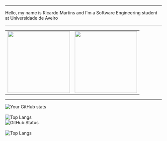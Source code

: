 <hr>
Hello, my name is Ricardo Martins and I'm a Software Engineering student at Universidade de Aveiro
<hr>
<table class="border-none dark-theme">
 <tr>
   <td align="center">
     <a href="https://github.com/anuraghazra/github-readme-stats">
       <img height=200 src="https://github-readme-stats.vercel.app/api?username=RicardoMartins9321&theme=dark" />
     </a>
   </td>
   <td align="center">
     <a href="https://github.com/anuraghazra/github-readme-stats">
       <img height=200 src="https://github-readme-stats.vercel.app/api/top-langs?username=RicardoMartins9321&theme=dark&layout=compact&langs_count=5&card_width=320" />
     </a>
   </td>
 </tr>
</table>
<hr>


![Your GitHub stats](https://github-readme-stats.vercel.app/api?username=RicardoMartins9321&show_icons=true&theme=radical)
<br><br>
![Top Langs](https://github-readme-stats.vercel.app/api/top-langs/?username=RicardoMartins9321&langs_count=5&theme=radical)
<br>
![GitHub Status](https://img.shields.io/badge/GitHub-Status-brightgreen)
<br><br>
![Top Langs](https://github-readme-stats.vercel.app/api/top-langs/?username=RicardoMartins9321&layout=compact&theme=dark&langs_count=5&title_color=58a6ff)
<br>
